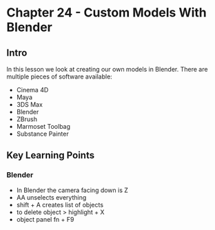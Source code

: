 # Chapter 24 - Custom Models With Blender 

## Intro 
In this lesson we look at creating our own models in Blender. There are multiple pieces of software available:

- Cinema 4D
- Maya 
- 3DS Max 
- Blender 
- ZBrush 
- Marmoset Toolbag 
- Substance Painter 


## Key Learning Points 

### Blender 
- In Blender the camera facing down is Z 
- AA unselects everything 
- shift + A creates list of objects
- to delete object > highlight + X
- object panel fn + F9
